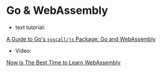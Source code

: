 # Go & WebAssembly

* text tutorial:

[A Guide to Go's `syscall/js` Package: Go and WebAssembly](https://reintech.io/blog/a-guide-to-gos-syscall-js-package-go-and-webassembly)

[](https://www.awesome.club/blog/2024/now-is-the-best-time-to-learn-web-assembly)

* Video:

[Now is The Best Time to Learn WebAssembly](https://www.youtube.com/watch?v=v8-yeWXCsi4)
